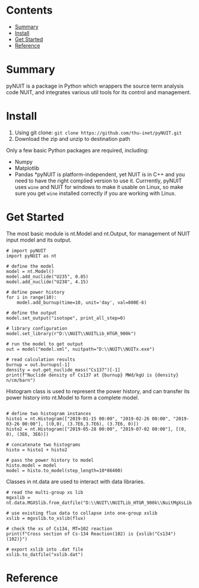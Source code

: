 # Contents
- [Summary](#summary)
- [Install](#install)
- [Get Started](#get-started)
- [Reference](#reference)

# Summary
pyNUIT is a package in Python which wrappers the source term analysis code NUIT, and integrates various util tools for its control and management.

# Install
1. Using git clone: `git clone https://github.com/thu-inet/pyNUIT.git`
2. Download the zip and unzip to destination path

Only a few basic Python packages are required, including:
- Numpy
- Matplotlib
- Pandas
*pyNUIT is platform-independent, yet NUIT is in C++ and you need to have the right complied version to use it. Currrently, pyNUIT uses `wine` and NUIT for windows to make it usable on Linux, so make sure you get `wine` installed correctly if you are working with Linux.

# Get Started
The most basic module is nt.Model and nt.Output, for management of NUIT input model and its output.
```
# import pyNUIT
import pyNUIT as nt

# define the model
model = nt.Model()
model.add_nuclide("U235", 0.85)
model.add_nuclide("U238", 4.15)

# define power history
for i in range(10):
    model.add_burnup(time=10, unit='day', val=800E-6)

# define the output
model.set_output("isotope", print_all_step=0)

# library configuration
model.set_library(r"D:\\NUIT\\NUITLib_HTGR_900k")

# run the model to get output
out = model("model.xml", nuitpath="D:\\NUIT\\NUITx.exe")

# read calculation results
burnup = out.burnups[-1]
density = out.get_nuclide_mass("Cs137")[-1]
print(f"Nuclide density of Cs137 at {burnup} MWd/kgU is {density} n/cm/barn")
```
Histogram class is used to represent the power history, and can transfer its power history into nt.Model to form a complete model.

```

# define two histogram instances
histo1 = nt.Histogram(["2019-01-15 00:00", "2019-02-26 00:00", "2019-03-26 00:00"], [(0,0), (3.7E6,3.7E6), (3.7E6, 0)])
histo2 = nt.Histogram(["2019-05-28 00:00", "2019-07-02 00:00"], [(0, 0), (3E6, 3E6)])

# concatenate two histograms
histo = histo1 + histo2

# pass the power history to model
histo.model = model
model = histo.to_model(step_length=10*86400)
```

Classes in nt.data are used to interact with data libraries.
```
# read the multi-group xs lib
mgxslib = nt.data.MGXSlib.from_datfile("D:\\NUIT\\NUITLib_HTGR_900k\\NuitMgXsLib.dat")

# use existing flux data to collapse into one-group xslib
xslib = mgxslib.to_xslib(flux)

# check the xs of Cs134, MT=102 reaction
print(f"Cross section of Cs-134 Reaction(102) is {xslib("Cs134")(102)}")

# export xslib into .dat file
xslib.to_datfile("xslib.dat")
```
# Reference
